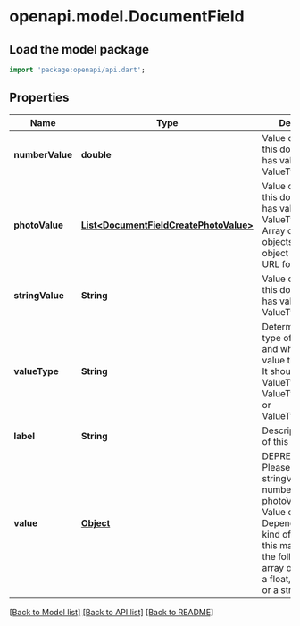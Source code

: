 # openapi.model.DocumentField

## Load the model package
```dart
import 'package:openapi/api.dart';
```

## Properties
Name | Type | Description | Notes
------------ | ------------- | ------------- | -------------
**numberValue** | **double** | Value of this field if this document field has valueType: ValueType_Number. | [optional] [default to null]
**photoValue** | [**List&lt;DocumentFieldCreatePhotoValue&gt;**](DocumentFieldCreatePhotoValue.md) | Value of this field if this document field has valueType: ValueType_Photo. Array of photo objects where each object contains a URL for a photo. | [optional] [default to []]
**stringValue** | **String** | Value of this field if this document field has valueType: ValueType_String. | [optional] [default to null]
**valueType** | **String** | Determines the type of this field and what type of value this field has. It should be either ValueType_Number, ValueType_String, or ValueType_Photo. | [default to null]
**label** | **String** | Descriptive name of this field. | [default to null]
**value** | [**Object**](.md) | DEPRECATED: Please use stringValue, numberValue, or photoValue instead. Value of this field. Depending on what kind of field it is, this may be one of the following: an array of image urls, a float, an integer, or a string. | [optional] [default to null]

[[Back to Model list]](../README.md#documentation-for-models) [[Back to API list]](../README.md#documentation-for-api-endpoints) [[Back to README]](../README.md)


